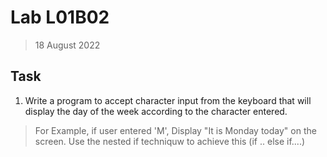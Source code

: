 # Lab L01B02

> 18 August 2022

## Task

1. Write a program to accept character input from the keyboard that will display the day of the week according to the character entered.

> For Example, if user entered 'M', Display "It is Monday today" on the screen. Use the nested if techniquw to achieve this (if .. else if....)
